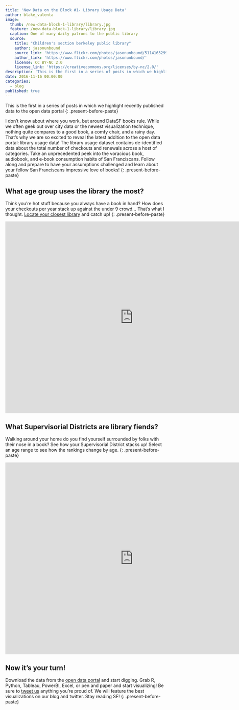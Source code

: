 ```yaml
---
title: 'New Data on the Block #1- Library Usage Data'
author: blake_valenta
image:
  thumb: /new-data-block-1-library/library.jpg
  feature: /new-data-block-1-library/library.jpg
  caption: One of many daily patrons to the public library
  source:
    title: "Children's section berkeley public library"
    author: jasonunbound
    source_link: 'https://www.flickr.com/photos/jasonunbound/5114165299'
    author_link: 'https://www.flickr.com/photos/jasonunbound/'
    license: CC BY-NC 2.0
    license_link: 'https://creativecommons.org/licenses/by-nc/2.0/'
description: 'This is the first in a series of posts in which we highlight recently published data to the open data portal. First up, library data!'
date: 2016-11-16 00:00:00
categories:
  - blog
published: true
---
```



This is the first in a series of posts in which we highlight recently published data to the open data portal
{: .present-before-paste}

I don’t know about where you work, but around DataSF books rule. While we often geek out over city data or the newest visualization technique, nothing quite compares to a good book, a comfy chair, and a rainy day. That’s why we are so excited to reveal the latest addition to the open data portal: library usage data! The library usage dataset contains de-identified data about the total number of checkouts and renewals across a host of categories. Take an unprecedented peek into the voracious book, audiobook, and e-book consumption habits of San Franciscans. Follow along and prepare to have your assumptions challenged and learn about your fellow San Franciscans impressive love of books!
{: .present-before-paste}

## What age group uses the library the most?

Think you’re hot stuff because you always have a book in hand? How does your checkouts per year stack up against the under 9 crowd… That’s what I thought. [Locate your closest library](https://www.google.com/maps/d/viewer?ll=37.75684299999998%2C-122.444366&amp;spn=0.095003%2C0.145912&amp;hl=en&amp;msa=0&amp;z=12&amp;source=embed&amp;ie=UTF8&amp;mid=1B8aE_aJusm_OGyajBH7pW_EfDdo) and catch up!
{: .present-before-paste}

<iframe width="800" height="600" src="https://app.powerbi.com/view?r=eyJrIjoiZTdiMTQyZjctMzMwYS00ODA4LWI5ODgtNjIxZDEzYWQ4YWE5IiwidCI6IjIyZDVjMmNmLWNlM2UtNDQzZC05YTdmLWRmY2MwMjMxZjczZiIsImMiOjZ9" frameborder="0" allowfullscreen="true"></iframe>

## What Supervisorial Districts are library fiends?

Walking around your home do you find yourself surrounded by folks with their nose in a book? See how your Supervisorial District stacks up! Select an age range to see how the rankings change by age.
{: .present-before-paste}

<iframe width="800" height="600" src="https://app.powerbi.com/view?r=eyJrIjoiOWIyMzViOTMtYTg2NC00ZjY2LWE0NjItODdjOGViNjU2NmFmIiwidCI6IjIyZDVjMmNmLWNlM2UtNDQzZC05YTdmLWRmY2MwMjMxZjczZiIsImMiOjZ9" frameborder="0" allowfullscreen="true" class="present-before-paste"></iframe>

## Now it’s your turn!

Download the data from the [open data portal](https://data.sfgov.org/Culture-and-Recreation/Library-Usage/qzz6-2jup) and start digging. Grab R, Python, Tableau, PowerBI, Excel, or pen and paper and start visualizing! Be sure to [tweet us](https://twitter.com/datasf) anything you’re proud of. We will feature the best visualizations on our blog and twitter. Stay reading SF!
{: .present-before-paste}
